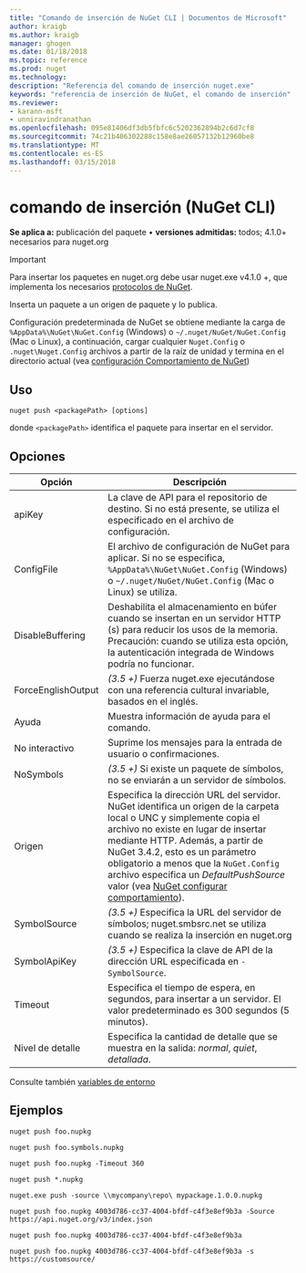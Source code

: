 ```yaml
---
title: "Comando de inserción de NuGet CLI | Documentos de Microsoft"
author: kraigb
ms.author: kraigb
manager: ghogen
ms.date: 01/18/2018
ms.topic: reference
ms.prod: nuget
ms.technology: 
description: "Referencia del comando de inserción nuget.exe"
keywords: "referencia de inserción de NuGet, el comando de inserción"
ms.reviewer:
- karann-msft
- unniravindranathan
ms.openlocfilehash: 095e81406df3db5fbfc6c5202362894b2c6d7cf8
ms.sourcegitcommit: 74c21b406302288c158e8ae26057132b12960be8
ms.translationtype: MT
ms.contentlocale: es-ES
ms.lasthandoff: 03/15/2018
---
```

# <a name="push-command-nuget-cli"></a>comando de inserción (NuGet CLI)

**Se aplica a:** publicación del paquete &bullet; **versiones admitidas:** todos; 4.1.0+ necesarios para nuget.org

> [!Important]
> Para insertar los paquetes en nuget.org debe usar nuget.exe v4.1.0 +, que implementa los necesarios [protocolos de NuGet](../api/nuget-protocols.md).

Inserta un paquete a un origen de paquete y lo publica.

Configuración predeterminada de NuGet se obtiene mediante la carga de `%AppData%\NuGet\NuGet.Config` (Windows) o `~/.nuget/NuGet/NuGet.Config` (Mac o Linux), a continuación, cargar cualquier `Nuget.Config` o `.nuget\Nuget.Config` archivos a partir de la raíz de unidad y termina en el directorio actual (vea [configuración Comportamiento de NuGet](../consume-packages/configuring-nuget-behavior.md))

## <a name="usage"></a>Uso

```cli
nuget push <packagePath> [options]
```

donde `<packagePath>` identifica el paquete para insertar en el servidor.

## <a name="options"></a>Opciones

| Opción | Descripción |
| --- | --- |
| apiKey | La clave de API para el repositorio de destino. Si no está presente, se utiliza el especificado en el archivo de configuración. |
| ConfigFile | El archivo de configuración de NuGet para aplicar. Si no se especifica, `%AppData%\NuGet\NuGet.Config` (Windows) o `~/.nuget/NuGet/NuGet.Config` (Mac o Linux) se utiliza.|
| DisableBuffering | Deshabilita el almacenamiento en búfer cuando se insertan en un servidor HTTP (s) para reducir los usos de la memoria. Precaución: cuando se utiliza esta opción, la autenticación integrada de Windows podría no funcionar. |
| ForceEnglishOutput | *(3.5 +)*  Fuerza nuget.exe ejecutándose con una referencia cultural invariable, basados en el inglés. |
| Ayuda | Muestra información de ayuda para el comando. |
| No interactivo | Suprime los mensajes para la entrada de usuario o confirmaciones. |
| NoSymbols | *(3.5 +)*  Si existe un paquete de símbolos, no se enviarán a un servidor de símbolos. |
| Origen | Especifica la dirección URL del servidor. NuGet identifica un origen de la carpeta local o UNC y simplemente copia el archivo no existe en lugar de insertar mediante HTTP.  Además, a partir de NuGet 3.4.2, esto es un parámetro obligatorio a menos que la `NuGet.Config` archivo especifica un *DefaultPushSource* valor (vea [NuGet configurar comportamiento](../consume-packages/configuring-nuget-behavior.md)). |
| SymbolSource | *(3.5 +)*  Especifica la URL del servidor de símbolos; nuget.smbsrc.net se utiliza cuando se realiza la inserción en nuget.org |
| SymbolApiKey | *(3.5 +)*  Especifica la clave de API de la dirección URL especificada en `-SymbolSource`. |
| Timeout | Especifica el tiempo de espera, en segundos, para insertar a un servidor. El valor predeterminado es 300 segundos (5 minutos). |
| Nivel de detalle | Especifica la cantidad de detalle que se muestra en la salida: *normal*, *quiet*, *detallada*. |

Consulte también [variables de entorno](cli-ref-environment-variables.md)

## <a name="examples"></a>Ejemplos

```cli
nuget push foo.nupkg

nuget push foo.symbols.nupkg

nuget push foo.nupkg -Timeout 360

nuget push *.nupkg

nuget.exe push -source \\mycompany\repo\ mypackage.1.0.0.nupkg

nuget push foo.nupkg 4003d786-cc37-4004-bfdf-c4f3e8ef9b3a -Source https://api.nuget.org/v3/index.json

nuget push foo.nupkg 4003d786-cc37-4004-bfdf-c4f3e8ef9b3a

nuget push foo.nupkg 4003d786-cc37-4004-bfdf-c4f3e8ef9b3a -s https://customsource/
```
